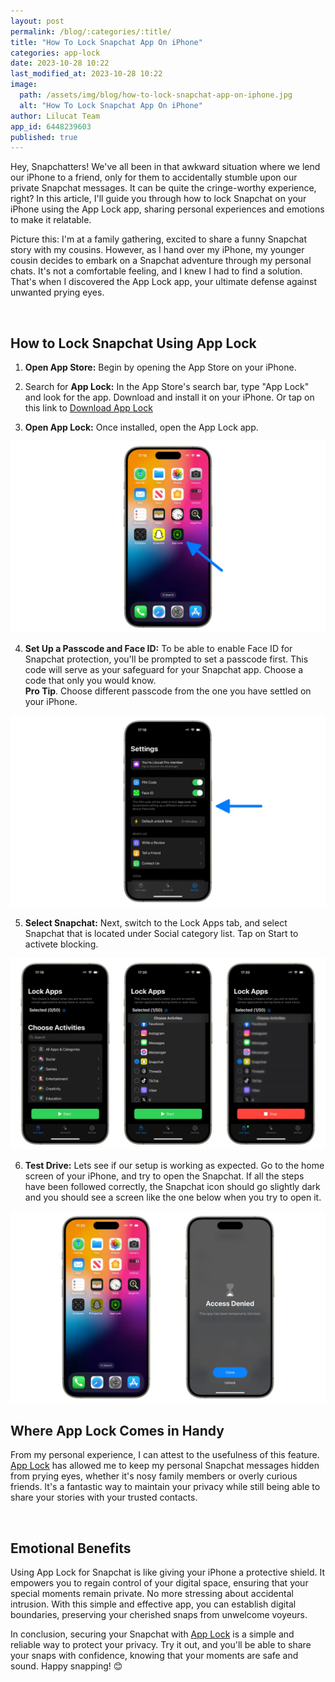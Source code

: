 ```yaml
---
layout: post
permalink: /blog/:categories/:title/
title: "How To Lock Snapchat App On iPhone"
categories: app-lock
date: 2023-10-28 10:22
last_modified_at: 2023-10-28 10:22
image:
  path: /assets/img/blog/how-to-lock-snapchat-app-on-iphone.jpg
  alt: "How To Lock Snapchat App On iPhone"
author: Lilucat Team
app_id: 6448239603
published: true
---
```


Hey, Snapchatters! We've all been in that awkward situation where we lend our iPhone to a friend, only for them to accidentally stumble upon our private Snapchat messages. It can be quite the cringe-worthy experience, right? In this article, I'll guide you through how to lock Snapchat on your iPhone using the App Lock app, sharing personal experiences and emotions to make it relatable.

Picture this: I'm at a family gathering, excited to share a funny Snapchat story with my cousins. However, as I hand over my iPhone, my younger cousin decides to embark on a Snapchat adventure through my personal chats. It's not a comfortable feeling, and I knew I had to find a solution. That's when I discovered the App Lock app, your ultimate defense against unwanted prying eyes.

<br>

## How to Lock Snapchat Using App Lock

1. **Open App Store:** Begin by opening the App Store on your iPhone.

2. Search for **App Lock:** In the App Store's search bar, type "App Lock" and look for the app. Download and install it on your iPhone. Or tap on this link to <a class="fw-semibold" href="https://apps.apple.com/app/apple-store/id6448239603?pt=126142472&ct=fromWebsite&mt=8" target="_blank">Download App Lock</a>

3. **Open App Lock:** Once installed, open the App Lock app.
<img class="w-100" src="/assets/img/blog/open-app-lock.webp" alt="open app lock">

4. **Set Up a Passcode and Face ID:** To be able to enable Face ID for Snapchat protection, you'll be prompted to set a passcode first. This code will serve as your safeguard for your Snapchat app. Choose a code that only you would know. <br> **Pro Tip**. Choose different passcode from the one you have settled on your iPhone.
<img class="w-100" src="/assets/img/blog/enable-faceid-to-lock-snapchat.webp" alt="enable faceid to lock snapchat">

5. **Select Snapchat:** Next, switch to the Lock Apps tab, and select Snapchat that is located under Social category list. Tap on Start to activete blocking.
<img class="w-100" src="/assets/img/blog/select-snapchat-and-tap-start-to-block.webp" alt="select snapchat and tap start to block">

6. **Test Drive:** Lets see if our setup is working as expected. Go to the home screen of your iPhone, and try to open the Snapchat.  If all the steps have been followed correctly, the Snapchat icon should go slightly dark and you should see a screen like the one below when you try to open it.
<img class="w-100" src="/assets/img/blog/test-if-snapchat-is-blocked.webp" alt="test if snapchat is blocked">

<br>

## Where App Lock Comes in Handy
From my personal experience, I can attest to the usefulness of this feature. <a class="fw-semibold" href="https://apps.apple.com/app/apple-store/id6448239603?pt=126142472&ct=fromWebsite&mt=8" target="_blank">App Lock</a> has allowed me to keep my personal Snapchat messages hidden from prying eyes, whether it's nosy family members or overly curious friends. It's a fantastic way to maintain your privacy while still being able to share your stories with your trusted contacts.

<br>

## Emotional Benefits
Using App Lock for Snapchat is like giving your iPhone a protective shield. It empowers you to regain control of your digital space, ensuring that your special moments remain private. No more stressing about accidental intrusion. With this simple and effective app, you can establish digital boundaries, preserving your cherished snaps from unwelcome voyeurs.

In conclusion, securing your Snapchat with <a class="fw-semibold" href="https://apps.apple.com/app/apple-store/id6448239603?pt=126142472&ct=fromWebsite&mt=8" target="_blank">App Lock</a> is a simple and reliable way to protect your privacy. Try it out, and you'll be able to share your snaps with confidence, knowing that your moments are safe and sound. Happy snapping! 😊
